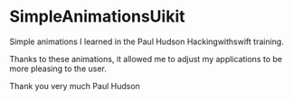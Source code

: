 # SimpleAnimationsUikit

Simple animations I learned in the Paul Hudson Hackingwithswift training.

Thanks to these animations, it allowed me to adjust my applications to be more pleasing to the user.

Thank you very much Paul Hudson
